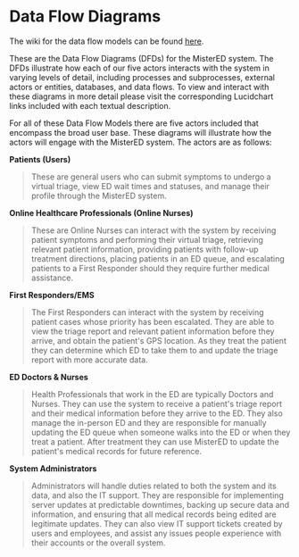 # Data Flow Diagrams

The wiki for the data flow models can be found [here](https://github.com/SENG-350-2024-fall/Team-1/wiki/Data-Flow-Models).

These are the Data Flow Diagrams (DFDs) for the MisterED system. The DFDs illustrate how each of our five actors interacts with the system in varying levels of detail, including processes and subprocesses, external actors or entities, databases, and data flows. To view and interact with these diagrams in more detail please visit the corresponding Lucidchart links included with each textual description.

For all of these Data Flow Models there are five actors included that encompass the broad user base. These diagrams will illustrate how the actors will engage with the MisterED system. The actors are as follows:

**Patients (Users)** 
> These are general users who can submit symptoms to undergo a virtual triage, view ED wait times and statuses, and manage their profile through the MisterED system.

**Online Healthcare Professionals (Online Nurses)** 
> These are Online Nurses can interact with the system by receiving patient symptoms and performing their virtual triage, retrieving relevant patient information, providing patients with follow-up treatment directions, placing patients in an ED queue, and escalating patients to a First Responder should they require further medical assistance.

**First Responders/EMS** 
> The First Responders can interact with the system by receiving patient cases whose priority has been escalated. They are able to view the triage report and relevant patient information before they arrive, and obtain the patient's GPS location. As they treat the patient they can determine which ED to take them to and update the triage report with more accurate data.

**ED Doctors & Nurses** 
> Health Professionals that work in the ED are typically Doctors and Nurses. They can use the system to receive a patient's triage report and their medical information before they arrive to the ED. They also manage the in-person ED and they are responsible for manually updating the ED queue when someone walks into the ED or when they treat a patient. After treatment they can use MisterED to update the patient's medical records for future reference.

**System Administrators** 
> Administrators will handle duties related to both the system and its data, and also the IT support. They are responsible for implementing server updates at predictable downtimes, backing up secure data and information, and ensuring that all medical records being edited are legitimate updates. They can also view IT support tickets created by users and employees, and assist any issues people experience with their accounts or the overall system.